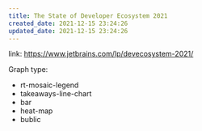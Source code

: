 ```yaml
---
title: The State of Developer Ecosystem 2021
created_date: 2021-12-15 23:24:26
updated_date: 2021-12-15 23:24:26
---
```




link: https://www.jetbrains.com/lp/devecosystem-2021/

Graph type:

- rt-mosaic-legend
- takeaways-line-chart
- bar
- heat-map
- bublic
